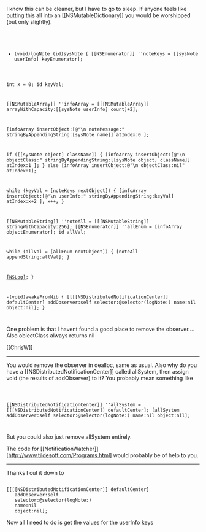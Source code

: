 

I know this can be cleaner, but I have to go to sleep.
If anyone feels like putting this all into an [[NSMutableDictionary]] you would be worshipped (but only slightly).

<code>

- (void)logNote:(id)sysNote
{
[[NSEnumerator]] ''noteKeys = [[sysNote userInfo] keyEnumerator];

int x = 0;
id keyVal;

[[NSMutableArray]] ''infoArray = [[[NSMutableArray]] arrayWithCapacity:[[sysNote userInfo] count]+2]; 

[infoArray insertObject:[@"\n noteMessage:" stringByAppendingString:[sysNote name]] 
atIndex:0
];


if ([[sysNote object] className])
	{
	[infoArray insertObject:[@"\n objectClass:" stringByAppendingString:[[sysNote object] className]] 
	atIndex:1
	];
	}
	  else [infoArray insertObject:@"\n objectClass:nil"  atIndex:1];
		

while (keyVal = [noteKeys nextObject])
{
	[infoArray insertObject:[@"\n userInfo:" stringByAppendingString:keyVal] 
	atIndex:x+2
	];
	x++;
}


[[NSMutableString]] ''noteAll = [[[NSMutableString]] stringWithCapacity:256];
[[NSEnumerator]] ''allEnum = [infoArray objectEnumerator];
id allVal;


while (allVal = [allEnum nextObject])
        {
	[noteAll appendString:allVal];
        }

[[NSLog]](noteAll);
}



-(void)awakeFromNib
{
[[[[NSDistributedNotificationCenter]] defaultCenter] 
   addObserver:self
   selector:@selector(logNote:)
   name:nil
   object:nil];
}

</code>

One problem is that I havent found a good place to remove the observer....
Also oblectClass always returns nil

[[ChrisW]]

----

You would remove the observer in dealloc, same as usual. Also why do you have a [[NSDistributedNotificationCenter]] called allSystem, then assign void (the results of addObserver) to it? You probably mean something like

<code>

[[NSDistributedNotificationCenter]] ''allSystem = [[[NSDistributedNotificationCenter]] defaultCenter];
   [allSystem addObserver:self
   selector:@selector(logNote:)
   name:nil
   object:nil];

</code>

But you could also just remove allSystem entirely.

The code for [[NotificationWatcher]] [http://www.tildesoft.com/Programs.html] would probably be of help to you. 

----

Thanks
I cut it down to

<code>
[[[[NSDistributedNotificationCenter]] defaultCenter] 
   addObserver:self
   selector:@selector(logNote:)
   name:nil
   object:nil];
</code>

Now all I need to do is get the values for the userInfo keys